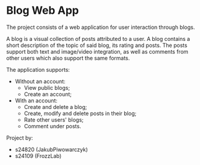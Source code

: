 # Blog Web App

The project consists of a web application for user interaction through blogs.  
  
A blog is a visual collection of posts attributed to a user. A blog contains a short description of the topic of said blog, its rating and posts. The posts support both text and image/video integration, as well as comments from other users which also support the same formats.

The application supports:
* Without an account:
    * View public blogs;
    * Create an account;
* With an account: 
    * Create and delete a blog;
    * Create, modify and delete posts in their blog;
    * Rate other users' blogs;
    * Comment under posts.

Project by:
* s24820 (JakubPiwowarczyk)
* s24109 (FrozzLab)
